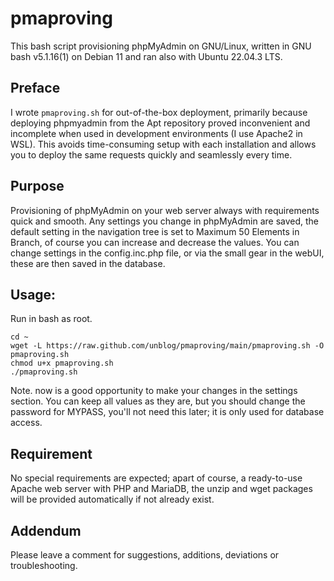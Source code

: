 # pmaproving

This bash script provisioning phpMyAdmin on GNU/Linux, written in GNU bash v5.1.16(1) on Debian 11 and ran also with Ubuntu 22.04.3 LTS.

## Preface

I wrote `pmaproving.sh` for out-of-the-box deployment, primarily because deploying phpmyadmin from the Apt repository proved inconvenient and incomplete when used in development environments (I use Apache2 in WSL). This avoids time-consuming setup with each installation and allows you to deploy the same requests quickly and seamlessly every time.

## Purpose

Provisioning of phpMyAdmin on your web server always with requirements quick and smooth. Any settings you change in phpMyAdmin are saved, the default setting in the navigation tree is set to Maximum 50 Elements in Branch, of course you can increase and decrease the values. You can change settings in the config.inc.php file, or via the small gear in the webUI, these are then saved in the database.

## Usage:

Run in bash as root.

```
cd ~
wget -L https://raw.github.com/unblog/pmaproving/main/pmaproving.sh -O pmaproving.sh
chmod u+x pmaproving.sh
./pmaproving.sh
```
Note. now is a good opportunity to make your changes in the settings section. You can keep all values ​​as they are, but you should change the password for MYPASS, you'll not need this later; it is only used for database access.

## Requirement

No special requirements are expected; apart of course, a ready-to-use Apache web server with PHP and MariaDB, the unzip and wget packages will be provided automatically if not already exist.

## Addendum

Please leave a comment for suggestions, additions, deviations or troubleshooting.